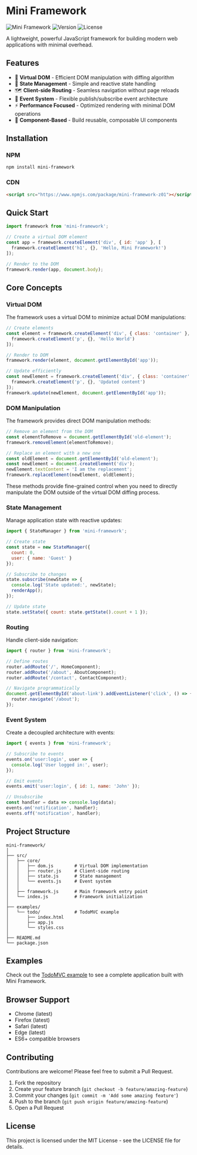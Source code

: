 # Mini Framework

![Mini Framework](https://img.shields.io/badge/Mini-Framework-blue)
![Version](https://img.shields.io/badge/version-1.2.0-green)
![License](https://img.shields.io/badge/license-MIT-orange)

A lightweight, powerful JavaScript framework for building modern web applications with minimal overhead.

## Features

- 🚀 **Virtual DOM** - Efficient DOM manipulation with diffing algorithm
- 🔄 **State Management** - Simple and reactive state handling
- 🗺️ **Client-side Routing** - Seamless navigation without page reloads
- 📡 **Event System** - Flexible publish/subscribe event architecture
- ⚡ **Performance Focused** - Optimized rendering with minimal DOM operations
- 🧩 **Component-Based** - Build reusable, composable UI components

## Installation

### NPM

```bash
npm install mini-framework
```

### CDN

```html
<script src="https://www.npmjs.com/package/mini-framework-z01"></script>
```

## Quick Start

```javascript
import framework from 'mini-framework';

// Create a virtual DOM element
const app = framework.createElement('div', { id: 'app' }, [
  framework.createElement('h1', {}, 'Hello, Mini Framework!')
]);

// Render to the DOM
framework.render(app, document.body);
```

## Core Concepts

### Virtual DOM

The framework uses a virtual DOM to minimize actual DOM manipulations:

```javascript
// Create elements
const element = framework.createElement('div', { class: 'container' }, [
  framework.createElement('p', {}, 'Hello World')
]);

// Render to DOM
framework.render(element, document.getElementById('app'));

// Update efficiently
const newElement = framework.createElement('div', { class: 'container' }, [
  framework.createElement('p', {}, 'Updated content')
]);
framework.update(newElement, document.getElementById('app'));
```

### DOM Manipulation

The framework provides direct DOM manipulation methods:

```javascript
// Remove an element from the DOM
const elementToRemove = document.getElementById('old-element');
framework.removeElement(elementToRemove);

// Replace an element with a new one
const oldElement = document.getElementById('old-element');
const newElement = document.createElement('div');
newElement.textContent = 'I am the replacement';
framework.replaceElement(newElement, oldElement);
```

These methods provide fine-grained control when you need to directly manipulate the DOM outside of the virtual DOM diffing process.

### State Management

Manage application state with reactive updates:

```javascript
import { StateManager } from 'mini-framework';

// Create state
const state = new StateManager({
  count: 0,
  user: { name: 'Guest' }
});

// Subscribe to changes
state.subscribe(newState => {
  console.log('State updated:', newState);
  renderApp();
});

// Update state
state.setState({ count: state.getState().count + 1 });
```

### Routing

Handle client-side navigation:

```javascript
import { router } from 'mini-framework';

// Define routes
router.addRoute('/', HomeComponent);
router.addRoute('/about', AboutComponent);
router.addRoute('/contact', ContactComponent);

// Navigate programmatically
document.getElementById('about-link').addEventListener('click', () => {
  router.navigate('/about');
});
```

### Event System

Create a decoupled architecture with events:

```javascript
import { events } from 'mini-framework';

// Subscribe to events
events.on('user:login', user => {
  console.log('User logged in:', user);
});

// Emit events
events.emit('user:login', { id: 1, name: 'John' });

// Unsubscribe
const handler = data => console.log(data);
events.on('notification', handler);
events.off('notification', handler);
```

## Project Structure

```
mini-framework/
│
├── src/
│   ├── core/
│   │   ├── dom.js        # Virtual DOM implementation
│   │   ├── router.js     # Client-side routing
│   │   ├── state.js      # State management
│   │   └── events.js     # Event system
│   │
│   ├── framework.js      # Main framework entry point
│   └── index.js          # Framework initialization
│
├── examples/
│   └── todo/             # TodoMVC example
│       ├── index.html
│       ├── app.js
│       └── styles.css
│
├── README.md
└── package.json
```

## Examples

Check out the [TodoMVC example](/examples/todo) to see a complete application built with Mini Framework.

## Browser Support

- Chrome (latest)
- Firefox (latest)
- Safari (latest)
- Edge (latest)
- ES6+ compatible browsers

## Contributing

Contributions are welcome! Please feel free to submit a Pull Request.

1. Fork the repository
2. Create your feature branch (`git checkout -b feature/amazing-feature`)
3. Commit your changes (`git commit -m 'Add some amazing feature'`)
4. Push to the branch (`git push origin feature/amazing-feature`)
5. Open a Pull Request

## License

This project is licensed under the MIT License - see the LICENSE file for details.

